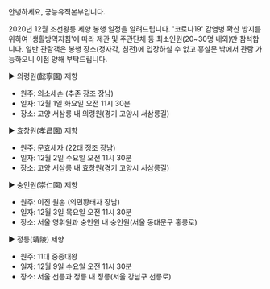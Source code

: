 안녕하세요, 궁능유적본부입니다.

2020년 12월 조선왕릉 제향 봉행 일정을 알려드립니다. '코로나19' 감염병 확산 방지를 위하여 '생활방역지침'에 따라 제관 및 주관단체 등 최소인원(20~30명 내외)만 참석합니다. 일반 관람객은 봉행 장소(정자각, 침전)에 입장하실 수 없고 홍살문 밖에서 관람 가능하오니 이점 양해 부탁드립니다.

▶ 의령원(懿寧園) 제향
  - 원주: 의소세손 (추존 장조 장남)
  - 일자: 12월 1일 화요일 오전 11시 30분
  - 장소: 고양 서삼릉 내 의령원(경기 고양시 서삼릉길)

▶ 효창원(孝昌園) 제향
  - 원주: 문효세자 (22대 정조 장남)
  - 일자: 12월 2일 수요일 오전 11시 30분
  - 장소: 고양 서삼릉 내 효창원(경기 고양시 서삼릉길)

▶ 숭인원(崇仁園) 제향
  - 원주: 이진 원손 (의민황태자 장남)
  - 일자: 12월 3일 목요일 오전 11시 30분
  - 장소: 서울 영휘원과 숭인원 내 숭인원(서울 동대문구 홍릉로)

▶ 정릉(靖陵) 제향
  - 원주: 11대 중종대왕
  - 일자: 12월 9일 수요일 오전 11시 30분
  - 장소: 서울 선릉과 정릉 내 정릉(서울 강남구 선릉로)